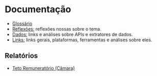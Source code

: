 Documentação
============

- [Glossário](glossario.md)
- [Reflexões:](reflexoes.md) reflexões nossas sobre o tema.
- [Dados:](dados.md) links e análises sobre APIs e extratores de dados.
- [Links:](links.md) links gerais, plataformas, ferramentas e análises sobre eles.

## Relatórios

- [Teto Remuneratório (Câmara)](https://analytics-ufcg.github.io/agora-digital/reports/teto_remuneratorio-camara.html)
